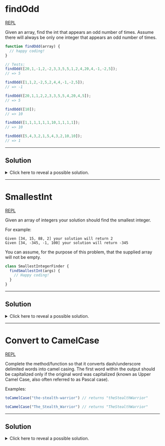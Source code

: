 # findOdd

[REPL](https://repl.it/@michaelpetty/findOdd#index.js)

Given an array, find the int that appears an odd number of times. Assume there will always be only one integer that appears an odd number of times.

```javascript
function findOdd(array) {
  // happy coding!
}

// Tests:
findOdd([20,1,-1,2,-2,3,3,5,5,1,2,4,20,4,-1,-2,5]);
// => 5

findOdd([1,1,2,-2,5,2,4,4,-1,-2,5]);
// => -1

findOdd([20,1,1,2,2,3,3,5,5,4,20,4,5]);
// => 5

findOdd([10]);
// => 10

findOdd([1,1,1,1,1,1,10,1,1,1,1]);
// => 10

findOdd([5,4,3,2,1,5,4,3,2,10,10]);
// => 1
```

<hr>

## Solution

<details>
  <summary>Click here to reveal a possible solution.</summary>
  <p>

  ```javascript
  // decent solution, bad efficiency
  function findOdd(array) {
    // object to serve as counter for all the items in the array (the items will be the keys, the counts will be the values)
    var obj = {};
    array.forEach(function(e) {    // for each item e in the array
      if(obj[e]) {
        obj[e]++;       // if we already encountered this item, then increments the counter
      } else {
        obj[e] = 1;     // otherwise start a new counter (initialized with 1)
      }
    });

    // select only the numbers that occured an odd number of times
    var result;                   // the result
    for(var e in obj) {           // for each key e in the hash (the key are the items of the array)
      if(obj[e] % 2) {            // if the count of that item is an odd number, set its value to result and break loop
        result = parseInt(e);
      }
    }


    return result;
  }
  
  // better solution
  function findOdd(A) {
    var obj = {};
    A.forEach(function(el){
      obj[el] ? obj[el]++ : obj[el] = 1;
    });

    for(prop in obj) {
      if(obj[prop] % 2 !== 0) return Number(prop);
    }
  }
  
  // best solution (even better if you explain why it works)
  const findOdd = (xs) => xs.reduce((a, b) => a ^ b);
  ```

</p>
</details>

<hr>

# SmallestInt

[REPL](https://repl.it/@michaelpetty/smallestInt)

Given an array of integers your solution should find the smallest integer.

For example:
```
Given [34, 15, 88, 2] your solution will return 2
Given [34, -345, -1, 100] your solution will return -345
```

You can assume, for the purpose of this problem, that the supplied array will not be empty.

```javascript
class SmallestIntegerFinder {
  findSmallestInt(args) {
    // Happy coding!  
  }
}
```

<hr>

## Solution

<details>
  <summary>Click here to reveal a possible solution.</summary>
  <p>

  ```javascriptclass 
  // basic solution
  SmallestIntegerFinder {
    findSmallestInt(args) {
      var lowest;
      for(var i in args){
        if(i==0){
          lowest = args[i];
        }
        else {
          if(lowest >= args[i]){
          lowest = args[i];
          }
        }
      }
      return lowest;
    }
  }
  
  // better
  class SmallestIntegerFinder {
    findSmallestInt(args) {
      return args.sort((a,b)=>a-b)[0];
    }
  }
  
  // best
  class SmallestIntegerFinder {
    findSmallestInt(args) {
      return Math.min(...args)
    }
  }
  ```

</p>
</details>

<hr>

# Convert to CamelCase

[REPL](https://repl.it/@michaelpetty/camelCase#index.js)

Complete the method/function so that it converts dash/underscore delimited words into camel casing. The first word within the output should be capitalized only if the original word was capitalized (known as Upper Camel Case, also often referred to as Pascal case).

Examples:
```javascript
toCamelCase("the-stealth-warrior") // returns "theStealthWarrior"

toCamelCase("The_Stealth_Warrior") // returns "TheStealthWarrior"
```

<hr>

## Solution

<details>
  <summary>Click here to reveal a possible solution.</summary>
  <p>

  ```javascript
  // inelegant solution (still a solution!)
  function toCamelCase(str){
    var strArray;

    if (str.indexOf('-') !== -1){ //if delineated by -
      strArray = str.split('-');
    } else {
      strArray = str.split('_');  //if delineated by _
    }

    var camelCase = strArray[0]; //keeps first word value as is

    for (var i=1, len=strArray.length; i < len; i++){
      var capitalized = strArray[i].substr(0, 1).toUpperCase() + strArray[i].slice(1);
      camelCase += capitalized;
    }

    return camelCase;
  }

  // longform solution (3 functions)
  function toCamelCase(str){
    return str.split(/\-|_/).reduce(function(previous, current, index){ return camelize(previous, current, index);});
  }

  function camelize(previous, current, index){
    return previous + current.capitalizeFirstLetter();
  }

  String.prototype.capitalizeFirstLetter = function() {
      return this.charAt(0).toUpperCase() + this.slice(1);
  }

  // best solution
  function toCamelCase(str){
    var regExp=/[-_]\w/ig;
    return str.replace(regExp,function(match){
          return match.charAt(1).toUpperCase();
     });
  }
  ```
  </p>
</details>
